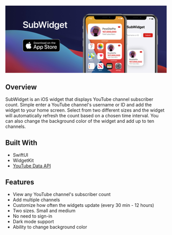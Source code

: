 <p align="center"><a href="https://apps.apple.com/us/app/id1534958933"><img src="/images/promo-banner.png"/></a></p>

## Overview
SubWidget is an iOS widget that displays YouTube channel subscriber count. Simple enter a YouTube channel's username or ID and add the widget to your home screen. Select from two different sizes and the widget will automatically refresh the count based on a chosen time interval. You can also change the background color of the widget and add up to ten channels.

## Built With
- SwiftUI
- WidgetKit
- [YouTube Data API](https://developers.google.com/youtube/v3)

## Features
- View any YouTube channel's subscriber count
- Add multiple channels
- Customize how often the widgets update (every 30 min - 12 hours)
- Two sizes. Small and medium
- No need to sign-in
- Dark mode support
- Ability to change background color
